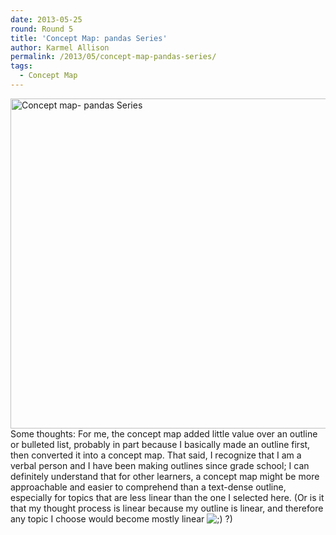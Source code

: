 ```yaml
---
date: 2013-05-25
round: Round 5
title: 'Concept Map: pandas Series'
author: Karmel Allison
permalink: /2013/05/concept-map-pandas-series/
tags:
  - Concept Map
---
```

[<img class="alignnone size-large wp-image-2779" alt="Concept map- pandas Series" src="http://files.software-carpentry.org/training-course/2013/05/Concept-map-pandas-Series-1024x765.png" width="707" height="528" />][1]Some thoughts: For me, the concept map added little value over an outline or bulleted list, probably in part because I basically made an outline first, then converted it into a concept map. That said, I recognize that I am a verbal person and I have been making outlines since grade school; I can definitely understand that for other learners, a concept map might be more approachable and easier to comprehend than a text-dense outline, especially for topics that are less linear than the one I selected here. (Or is it that my thought process is linear because my outline is linear, and therefore any topic I choose would become mostly linear <img src="http://localhost:8080/wp-includes/images/smilies/icon_wink.gif" alt=";)" class="wp-smiley" /> ?)

 [1]: http://files.software-carpentry.org/training-course/2013/05/Concept-map-pandas-Series.png
